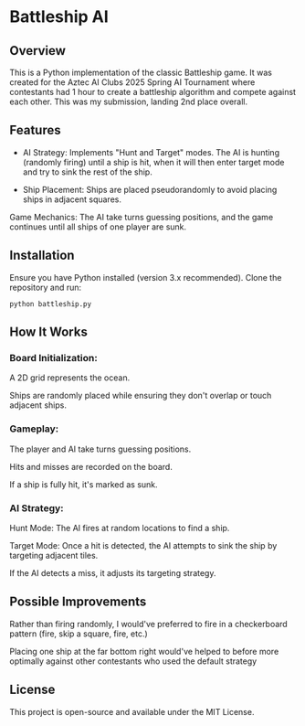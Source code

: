 # Battleship AI

## Overview

This is a Python implementation of the classic Battleship game. It was created for the Aztec AI Clubs 2025 Spring AI Tournament where contestants had 1 hour to create a battleship algorithm and compete against each other. This was my submission, landing 2nd place overall.

## Features

- AI Strategy: Implements "Hunt and Target" modes. The AI is hunting (randomly firing) until a ship is hit, when it will then enter target mode and try to sink the rest of the ship.

- Ship Placement: Ships are placed pseudorandomly to avoid placing ships in adjacent squares.

Game Mechanics: The AI take turns guessing positions, and the game continues until all ships of one player are sunk.

## Installation

Ensure you have Python installed (version 3.x recommended). Clone the repository and run:

```python battleship.py```

## How It Works

### Board Initialization:

A 2D grid represents the ocean.

Ships are randomly placed while ensuring they don't overlap or touch adjacent ships.

### Gameplay:

The player and AI take turns guessing positions.

Hits and misses are recorded on the board.

If a ship is fully hit, it's marked as sunk.

### AI Strategy:

Hunt Mode: The AI fires at random locations to find a ship.

Target Mode: Once a hit is detected, the AI attempts to sink the ship by targeting adjacent tiles.

If the AI detects a miss, it adjusts its targeting strategy.

## Possible Improvements

Rather than firing randomly, I would've preferred to fire in a checkerboard pattern (fire, skip a square, fire, etc.)

Placing one ship at the far bottom right would've helped to before more optimally against other contestants who used the default strategy

## License

This project is open-source and available under the MIT License.

